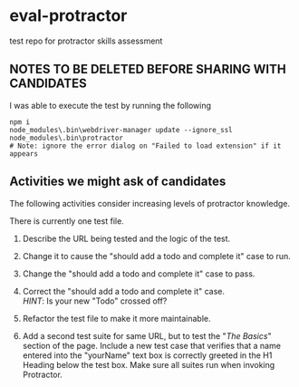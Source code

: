 # eval-protractor
test repo for protractor skills assessment

## NOTES TO BE DELETED BEFORE SHARING WITH CANDIDATES
I was able to execute the test by running the following
```
npm i
node_modules\.bin\webdriver-manager update --ignore_ssl
node_modules\.bin\protractor
# Note: ignore the error dialog on "Failed to load extension" if it appears
```

## Activities we might ask of candidates
The following activities consider increasing levels of protractor knowledge.

There is currently one test file.
1. Describe the URL being tested and the logic of the test.
1. Change it to cause the "should add a todo and complete it" case to run.
1. Change the "should add a todo and complete it" case to pass.
1. Correct the "should add a todo and complete it" case.  
*HINT*: Is your new "Todo" crossed off?
1. Refactor the test file to make it more maintainable. 

1. Add a second test suite for same URL, but to test the "_The Basics_" section of the page. 
Include a new test case that verifies that a name entered into the "yourName" text box is correctly greeted in the 
H1 Heading below the test box. Make sure all suites run when invoking Protractor.
